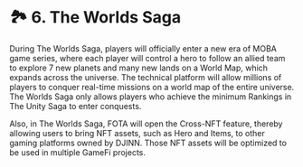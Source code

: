 # 🏞 6. The Worlds Saga

During The Worlds Saga, players will officially enter a new era of MOBA game series, where each player will control a hero to follow an allied team to explore 7 new planets and many new lands on a World Map, which expands across the universe. The technical platform will allow millions of players to conquer real-time missions on a world map of the entire universe. The Worlds Saga only allows players who achieve the minimum Rankings in The Unity Saga to enter conquests.

Also, in The Worlds Saga, FOTA will open the Cross-NFT feature, thereby allowing users to bring NFT assets, such as Hero and Items, to other gaming platforms owned by DJINN. Those NFT assets will be optimized to be used in multiple GameFi projects.
